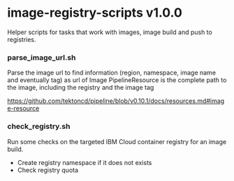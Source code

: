 # image-registry-scripts v1.0.0

Helper scripts for tasks that work with images, image build and push to registries.

### parse_image_url.sh

Parse the image url to find information (region, namespace, image name and eventually tag) as url of Image PipelineResource is the complete path to the image, including the registry and the image tag

https://github.com/tektoncd/pipeline/blob/v0.10.1/docs/resources.md#image-resource

### check_registry.sh

Run some checks on the targeted IBM Cloud container registry for an image build.

- Create registry namespace if it does not exists
- Check registry quota
